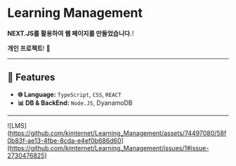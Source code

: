 # Learning Management
**NEXT.JS를 활용하여 웹 페이지를 만들었습니다.**!

**개인 프로젝트**! 🚀  


---

## 🌟 Features

- **🌐 Language:** `TypeScript`, `CSS`, `REACT`
- **📊 DB & BackEnd:** `Node.JS`, DyanamoDB
---
![LMS](https://github.com/kimternet/Learning_Management/assets/74497080/58f0b83f-ae13-4fbe-8cda-e4ef0b686d60](https://github.com/kimternet/Learning_Management/issues/1#issue-2730476825)
